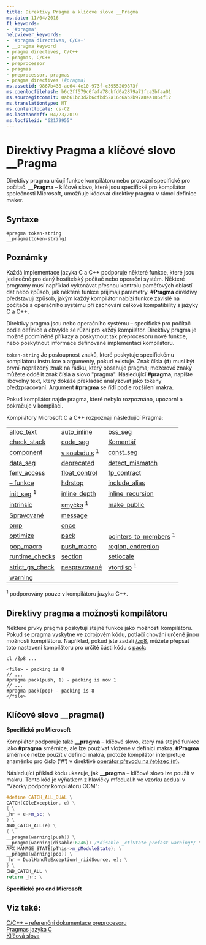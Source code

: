 ```yaml
---
title: Direktivy Pragma a klíčové slovo __Pragma
ms.date: 11/04/2016
f1_keywords:
- '#pragma'
helpviewer_keywords:
- '#pragma directives, C/C++'
- __pragma keyword
- pragma directives, C/C++
- pragmas, C/C++
- preprocessor
- pragmas
- preprocessor, pragmas
- pragma directives (#pragma)
ms.assetid: 9867b438-ac64-4e10-973f-c3955209873f
ms.openlocfilehash: b6c2ff579c6fafa78cbfd0a2879a71fca2bfaa01
ms.sourcegitcommit: 0ab61bc3d2b6cfbd52a16c6ab2b97a8ea1864f12
ms.translationtype: MT
ms.contentlocale: cs-CZ
ms.lasthandoff: 04/23/2019
ms.locfileid: "62179955"
---
```

# <a name="pragma-directives-and-the-pragma-keyword"></a>Direktivy Pragma a klíčové slovo __Pragma

Direktivy pragma určují funkce kompilátoru nebo provozní specifické pro počítač. **__Pragma** – klíčové slovo, které jsou specifické pro kompilátor společnosti Microsoft, umožňuje kódovat direktivy pragma v rámci definice maker.

## <a name="syntax"></a>Syntaxe

```
#pragma token-string
__pragma(token-string)
```

## <a name="remarks"></a>Poznámky

Každá implementace jazyka C a C++ podporuje některé funkce, které jsou jedinečné pro daný hostitelský počítač nebo operační systém. Některé programy musí například vykonávat přesnou kontrolu paměťových oblastí dat nebo způsob, jak některé funkce přijímají parametry. **#Pragma** direktivy představují způsob, jakým každý kompilátor nabízí funkce závislé na počítače a operačního systému při zachování celkové kompatibility s jazyky C a C++.

Direktivy pragma jsou nebo operačního systému – specifické pro počítač podle definice a obvykle se různí pro každý kompilátor. Direktivy pragma je možné podmíněné příkazy a poskytnout tak preprocesoru nové funkce, nebo poskytnout informace definované implementací kompilátoru.

`token-string` Je posloupnost znaků, které poskytuje specifickému kompilátoru instrukce a argumenty, pokud existuje. Znak čísla (**#**) musí být první-neprázdný znak na řádku, který obsahuje pragma; mezerové znaky můžete oddělit znak čísla a slovo "pragma". Následující **#pragma**, napište libovolný text, který dokáže překladač analyzovat jako tokeny předzpracování. Argument **#pragma** se řídí podle rozšíření makra.

Pokud kompilátor najde pragma, které nebylo rozpoznáno, upozorní a pokračuje v kompilaci.

Kompilátory Microsoft C a C++ rozpoznají následující Pragma:

||||
|-|-|-|
|[alloc_text](../preprocessor/alloc-text.md)|[auto_inline](../preprocessor/auto-inline.md)|[bss_seg](../preprocessor/bss-seg.md)|
|[check_stack](../preprocessor/check-stack.md)|[code_seg](../preprocessor/code-seg.md)|[Komentář](../preprocessor/comment-c-cpp.md)|
|[component](../preprocessor/component.md)|[v souladu s](../preprocessor/conform.md) <sup>1</sup>|[const_seg](../preprocessor/const-seg.md)|
|[data_seg](../preprocessor/data-seg.md)|[deprecated](../preprocessor/deprecated-c-cpp.md)|[detect_mismatch](../preprocessor/detect-mismatch.md)|
|[fenv_access](../preprocessor/fenv-access.md)|[float_control](../preprocessor/float-control.md)|[fp_contract](../preprocessor/fp-contract.md)|
|[– funkce](../preprocessor/function-c-cpp.md)|[hdrstop](../preprocessor/hdrstop.md)|[include_alias](../preprocessor/include-alias.md)|
|[init_seg](../preprocessor/init-seg.md) <sup>1</sup>|[inline_depth](../preprocessor/inline-depth.md)|[inline_recursion](../preprocessor/inline-recursion.md)|
|[intrinsic](../preprocessor/intrinsic.md)|[smyčka](../preprocessor/loop.md) <sup>1</sup>|[make_public](../preprocessor/make-public.md)|
|[Spravované](../preprocessor/managed-unmanaged.md)|[message](../preprocessor/message.md)||
|[omp](../preprocessor/omp.md)|[once](../preprocessor/once.md)||
|[optimize](../preprocessor/optimize.md)|[pack](../preprocessor/pack.md)|[pointers_to_members](../preprocessor/pointers-to-members.md) <sup>1</sup>|
|[pop_macro](../preprocessor/pop-macro.md)|[push_macro](../preprocessor/push-macro.md)|[region, endregion](../preprocessor/region-endregion.md)|
|[runtime_checks](../preprocessor/runtime-checks.md)|[section](../preprocessor/section.md)|[setlocale](../preprocessor/setlocale.md)|
|[strict_gs_check](../preprocessor/strict-gs-check.md)|[nespravované](../preprocessor/managed-unmanaged.md)|[vtordisp](../preprocessor/vtordisp.md) <sup>1</sup>|
|[warning](../preprocessor/warning.md)|||

<sup>1</sup> podporovány pouze v kompilátoru jazyka C++.

## <a name="pragmas-and-compiler-options"></a>Direktivy pragma a možnosti kompilátoru

Některé prvky pragma poskytují stejné funkce jako možnosti kompilátoru. Pokud se pragma vyskytne ve zdrojovém kódu, potlačí chování určené jinou možností kompilátoru. Například, pokud jste zadali [/zp8](../build/reference/zp-struct-member-alignment.md), můžete přepsat toto nastavení kompilátoru pro určité části kódu s [pack](../preprocessor/pack.md):

```
cl /Zp8 ...

<file> - packing is 8
// ...
#pragma pack(push, 1) - packing is now 1
// ...
#pragma pack(pop) - packing is 8
</file>
```

## <a name="the-pragma-keyword"></a>Klíčové slovo __pragma()

**Specifické pro Microsoft**

Kompilátor podporuje také **__pragma** – klíčové slovo, který má stejné funkce jako **#pragma** směrnice, ale lze používat vložené v definici makra. **#Pragma** směrnice nelze použít v definici makra, protože kompilátor interpretuje znaménko pro číslo ('#') v direktivě [operátor převodu na řetězec (#)](../preprocessor/stringizing-operator-hash.md).

Následující příklad kódu ukazuje, jak **__pragma** – klíčové slovo lze použít v makru. Tento kód je výňatkem z hlavičky mfcdual.h ve vzorku acdual v "Vzorky podpory kompilátoru COM":

```cpp
#define CATCH_ALL_DUAL \
CATCH(COleException, e) \
{ \
_hr = e->m_sc; \
} \
AND_CATCH_ALL(e) \
{ \
__pragma(warning(push)) \
__pragma(warning(disable:6246)) /*disable _ctlState prefast warning*/ \
AFX_MANAGE_STATE(pThis->m_pModuleState); \
__pragma(warning(pop)) \
_hr = DualHandleException(_riidSource, e); \
} \
END_CATCH_ALL \
return _hr; \
```

**Specifické pro end Microsoft**

## <a name="see-also"></a>Viz také:

[C/C++ – referenční dokumentace preprocesoru](../preprocessor/c-cpp-preprocessor-reference.md)<br/>
[Pragmas jazyka C](../c-language/c-pragmas.md)<br/>
[Klíčová slova](../cpp/keywords-cpp.md)